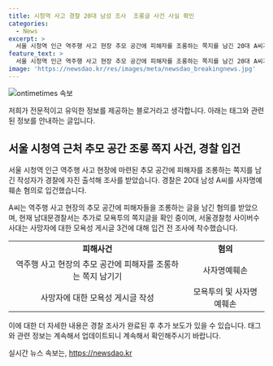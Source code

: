 ```yaml
---
title: 시청역 사고 경찰 20대 남성 조사  조롱글 사건 사실 확인
categories:
  - News
excerpt: >
  서울 시청역 인근 역주행 사고 현장 추모 공간에 피해자를 조롱하는 쪽지를 남긴 20대 A씨가 경찰에 자진 출석해 사자명예훼손 혐의로 입건됐다. 남대문경찰서는 또 다른 모욕투의 쪽지글을 확인 중이며, 사이버수사대는 사망자에 대한 모욕성 게시글 3건에 대해 조사에 착수했다. 더 많은 상세 내용을 보고 싶다면 클릭하세요.
feature_text: >
  서울 시청역 인근 역주행 사고 현장 추모 공간에 피해자를 조롱하는 쪽지를 남긴 20대 A씨가 경찰에 자진 출석해 사자명예훼손 혐의로 입건됐다. 남대문경찰서는 또 다른 모욕투의 쪽지글을 확인 중이며, 사이버수사대는 사망자에 대한 모욕성 게시글 3건에 대해 조사에 착수했다. 더 많은 상세 내용을 보고 싶다면 클릭하세요.
image: 'https://newsdao.kr/res/images/meta/newsdao_breakingnews.jpg'
---
```


<p><img src="https://newsdao.kr/res/images/meta/newsdao_breakingnews.jpg" alt="ontimetimes 속보" /></p>

<p>저희가 전문적이고 유익한 정보를 제공하는 블로거라고 생각합니다. 아래는 태그와 관련된 정보를 안내하는 글입니다.</p>

<h2 data-ke-size="size26">서울 시청역 근처 추모 공간 조롱 쪽지 사건, 경찰 입건</h2>

<p data-ke-size="size16">서울 시청역 인근 역주행 사고 현장에 마련된 추모 공간에 피해자를 조롱하는 쪽지를 남긴 작성자가 경찰에 자진 출석해 조사를 받았습니다. 경찰은 20대 남성 A씨를 사자명예훼손 혐의로 입건했습니다.</p>

<p data-ke-size="size16">A씨는 역주행 사고 현장의 추모 공간에 피해자들을 조롱하는 글을 남긴 혐의를 받았으며, 현재 남대문경찰서는 추가로 모욕투의 쪽지글을 확인 중이며, 서울경찰청 사이버수사대는 사망자에 대한 모욕성 게시글 3건에 대해 입건 전 조사에 착수했습니다.</p>

<table>
  <tr>
    <td style="text-align: center; height: 17px;"><b>피해사건</b></td>
    <td style="text-align: center; height: 17px;"><b>혐의</b></td>
  </tr>
  <tr>
    <td style="text-align: center; height: 17px;">역주행 사고 현장의 추모 공간에 피해자를 조롱하는 쪽지 남기기</td>
    <td style="text-align: center; height: 17px;">사자명예훼손</td>
  </tr>
  <tr>
    <td style="text-align: center; height: 17px;">사망자에 대한 모욕성 게시글 작성</td>
    <td style="text-align: center; height: 17px;">모욕투의 및 사자명예훼손</td>
  </tr>
</table>

<p data-ke-size="size16">이에 대한 더 자세한 내용은 경찰 조사가 완료된 후 추가 보도가 있을 수 있습니다. 태그와 관련 정보는 계속해서 업데이트되니 계속해서 확인해주시기 바랍니다.</p>
실시간 뉴스 속보는, <a href="https://newsdao.kr" rel="dofollow">https://newsdao.kr</a>


